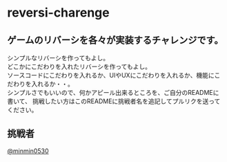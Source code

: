 # reversi-charenge
## ゲームのリバーシを各々が実装するチャレンジです。
シンプルなリバーシを作ってもよし。  
どこかにこだわりを入れたリバーシを作ってもよし。  
ソースコードにこだわりを入れるか、UIやUXにこだわりを入れるか、機能にこだわりを入れるか・・。  
シンプルさでもいいので、何かアピール出来るところを、ご自分のREADMEに書いて、
挑戦したい方はこのREADMEに挑戦者名を追記してプルリクを送ってください。
## 挑戦者
[@minmin0530](https://github.com/minmin0530)  

